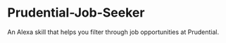 # Prudential-Job-Seeker
An Alexa skill that helps you filter through job opportunities at Prudential.
